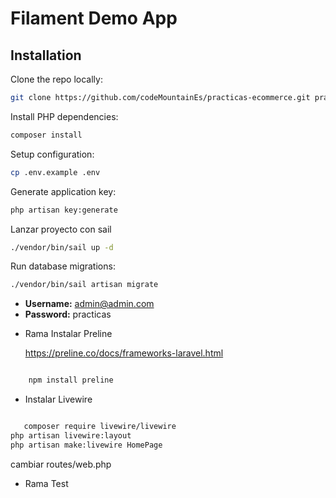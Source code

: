 # Filament Demo App


## Installation

Clone the repo locally:

```sh
git clone https://github.com/codeMountainEs/practicas-ecommerce.git practicas-ecommerce && cd practicas-ecommerce
```

Install PHP dependencies:

```sh
composer install
```

Setup configuration:

```sh
cp .env.example .env
```

Generate application key:

```sh
php artisan key:generate
```


Lanzar proyecto con sail

```sh
./vendor/bin/sail up -d
```


Run database migrations:

```sh
./vendor/bin/sail artisan migrate
```






-   **Username:** admin@admin.com
-   **Password:** practicas


* Rama Instalar Preline 

    https://preline.co/docs/frameworks-laravel.html

```sh

    npm install preline 

```

* Instalar Livewire

```sh

   composer require livewire/livewire
php artisan livewire:layout
php artisan make:livewire HomePage


```
cambiar routes/web.php

* Rama Test


